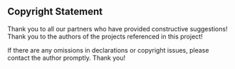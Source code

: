  ## Copyright Statement <!-- {docsify-ignore} -->

Thank you to all our partners who have provided constructive suggestions! Thank you to the authors of the projects referenced in this project!

If there are any omissions in declarations or copyright issues, please contact the author promptly. Thank you!
